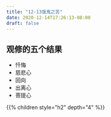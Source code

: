 ```yaml
---
title: "12-13饿鬼之苦"
date: 2020-12-14T17:26:13-08:00
draft: false
---
```


## 观修的五个结果

- 忏悔
- 慈悲心
- 回向
- 出离心
- 菩提心

{{% children style="h2" depth="4" %}}
